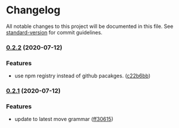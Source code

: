 # Changelog

All notable changes to this project will be documented in this file. See [standard-version](https://github.com/conventional-changelog/standard-version) for commit guidelines.

### [0.2.2](https://github.com/move-hub/tree-sitter-move/compare/v0.2.1...v0.2.2) (2020-07-12)


### Features

* use npm registry instead of github pacakges. ([c22b6bb](https://github.com/move-hub/tree-sitter-move/commit/c22b6bbe99a3ca8cbb252bdc3f6acc93abcc0871))

### [0.2.1](https://github.com/move-hub/tree-sitter-move/compare/v0.2.0...v0.2.1) (2020-07-12)


### Features

* update to latest move grammar ([ff30615](https://github.com/move-hub/tree-sitter-move/commit/ff30615e7ef912711c164ae4d7e077d290615e58))
